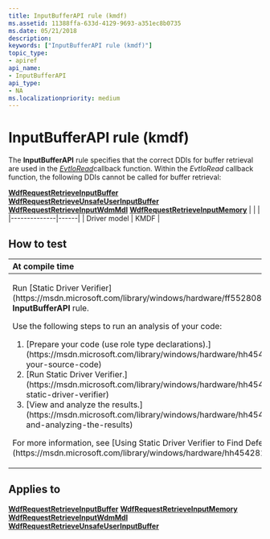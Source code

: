 ```yaml
---
title: InputBufferAPI rule (kmdf)
ms.assetid: 11388ffa-633d-4129-9693-a351ec8b0735
ms.date: 05/21/2018
description: 
keywords: ["InputBufferAPI rule (kmdf)"]
topic_type:
- apiref
api_name:
- InputBufferAPI
api_type:
- NA
ms.localizationpriority: medium
---
```


# InputBufferAPI rule (kmdf)


The **InputBufferAPI** rule specifies that the correct DDIs for buffer retrieval are used in the [*EvtIoRead*](https://msdn.microsoft.com/library/windows/hardware/ff541776)callback function. Within the *EvtIoRead* callback function, the following DDIs cannot be called for buffer retrieval:

[**WdfRequestRetrieveInputBuffer**](https://msdn.microsoft.com/library/windows/hardware/ff550014)
[**WdfRequestRetrieveUnsafeUserInputBuffer**](https://msdn.microsoft.com/library/windows/hardware/ff550022)
[**WdfRequestRetrieveInputWdmMdl**](https://msdn.microsoft.com/library/windows/hardware/ff550016)
[**WdfRequestRetrieveInputMemory**](https://msdn.microsoft.com/library/windows/hardware/ff550015)
|              |      |
|--------------|------|
| Driver model | KMDF |

How to test
-----------

<table>
<colgroup>
<col width="100%" />
</colgroup>
<thead>
<tr class="header">
<th align="left">At compile time</th>
</tr>
</thead>
<tbody>
<tr class="odd">
<td align="left"><p>Run [Static Driver Verifier](https://msdn.microsoft.com/library/windows/hardware/ff552808) and specify the <strong>InputBufferAPI</strong> rule.</p>
Use the following steps to run an analysis of your code:
<ol>
<li>[Prepare your code (use role type declarations).](https://msdn.microsoft.com/library/windows/hardware/hh454281#preparing-your-source-code)</li>
<li>[Run Static Driver Verifier.](https://msdn.microsoft.com/library/windows/hardware/hh454281#running-static-driver-verifier)</li>
<li>[View and analyze the results.](https://msdn.microsoft.com/library/windows/hardware/hh454281#viewing-and-analyzing-the-results)</li>
</ol>
<p>For more information, see [Using Static Driver Verifier to Find Defects in Drivers](https://msdn.microsoft.com/library/windows/hardware/hh454281).</p></td>
</tr>
</tbody>
</table>

Applies to
----------

[**WdfRequestRetrieveInputBuffer**](https://msdn.microsoft.com/library/windows/hardware/ff550014)
[**WdfRequestRetrieveInputMemory**](https://msdn.microsoft.com/library/windows/hardware/ff550015)
[**WdfRequestRetrieveInputWdmMdl**](https://msdn.microsoft.com/library/windows/hardware/ff550016)
[**WdfRequestRetrieveUnsafeUserInputBuffer**](https://msdn.microsoft.com/library/windows/hardware/ff550022)
 

 





